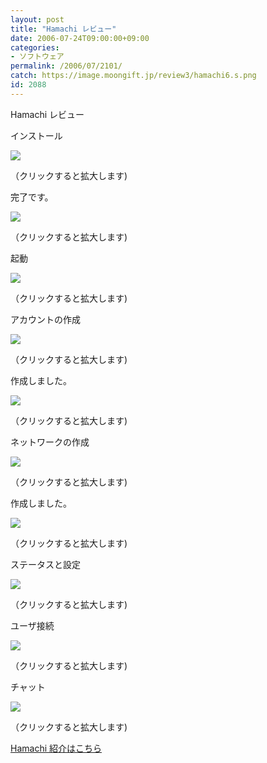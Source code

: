```yaml
---
layout: post
title: "Hamachi レビュー"
date: 2006-07-24T09:00:00+09:00
categories:
- ソフトウェア
permalink: /2006/07/2101/
catch: https://image.moongift.jp/review3/hamachi6.s.png
id: 2088
---
```

Hamachi レビュー  
<!--more-->

インストール

  

[![](https://image.moongift.jp/review3/hamachi1.s.png)](https://image.moongift.jp/review3/hamachi1.png)  
  
（クリックすると拡大します)

  

完了です。

  

[![](https://image.moongift.jp/review3/hamachi2.s.png)](https://image.moongift.jp/review3/hamachi2.png)  
  
（クリックすると拡大します)

  

起動

  

[![](https://image.moongift.jp/review3/hamachi3.s.png)](https://image.moongift.jp/review3/hamachi3.png)  
  
（クリックすると拡大します)

  

アカウントの作成

  

[![](https://image.moongift.jp/review3/hamachi4.s.png)](https://image.moongift.jp/review3/hamachi4.png)  
  
（クリックすると拡大します)

  

作成しました。

  

[![](https://image.moongift.jp/review3/hamachi5.s.png)](https://image.moongift.jp/review3/hamachi5.png)  
  
（クリックすると拡大します)

  

ネットワークの作成

  

[![](https://image.moongift.jp/review3/hamachi6.s.png)](https://image.moongift.jp/review3/hamachi6.png)  
  
（クリックすると拡大します)

  

作成しました。

  

[![](https://image.moongift.jp/review3/hamachi7.s.png)](https://image.moongift.jp/review3/hamachi7.png)  
  
（クリックすると拡大します)

  

ステータスと設定

  

[![](https://image.moongift.jp/review3/hamachi8.s.png)](https://image.moongift.jp/review3/hamachi8.png)  
  
（クリックすると拡大します)

  

ユーザ接続

  

[![](https://image.moongift.jp/review3/hamachi9.s.png)](https://image.moongift.jp/review3/hamachi9.png)  
  
（クリックすると拡大します)

  

チャット

  

[![](https://image.moongift.jp/review3/hamachi10.s.png)](https://image.moongift.jp/review3/hamachi10.png)  
  
（クリックすると拡大します)

  

[Hamachi 紹介はこちら](http://fw.moongift.jp/intro/i-2096.html)

